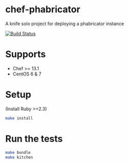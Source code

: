 # chef-phabricator
A knife solo project for deploying a phabricator instance

[![Build Status](https://travis-ci.org/usemarkup/chef-phabricator.svg?branch=master)](https://travis-ci.org/usemarkup/chef-phabricator)

# Supports

- Chef >= 13.1
- CentOS 6 & 7 

# Setup

(Install Ruby >=2.3)
```bash
make install
```

# Run the tests

```bash
make bundle
make kitchen
```

